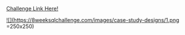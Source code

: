 <a href="https://8weeksqlchallenge.com/case-study-1/"> Challenge Link Here!

![](https://8weeksqlchallenge.com/images/case-study-designs/1.png =250x250)

